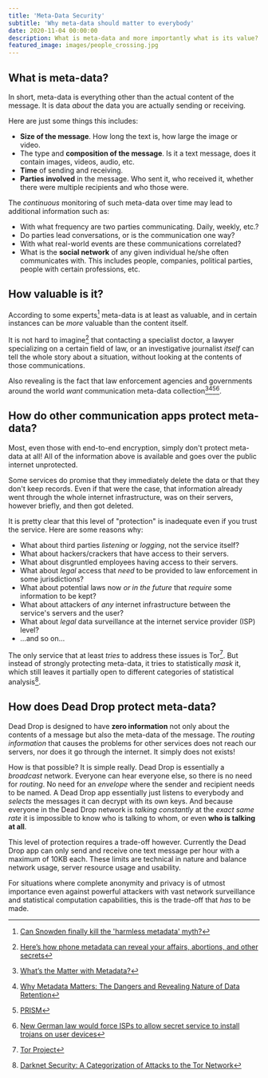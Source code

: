 ```yaml
---
title: 'Meta-Data Security'
subtitle: 'Why meta-data should matter to everybody'
date: 2020-11-04 00:00:00
description: What is meta-data and more importantly what is its value? How does Dead Drop compare to other services in protecting users' meta-data?
featured_image: images/people_crossing.jpg
---
```


## What is meta-data?

In short, meta-data is everything other than the actual content of the message. It is
data <i>about</i> the data you are actually sending or receiving.

Here are just some things this includes:

* <b>Size of the message</b>. How long the text is, how large the image or video.
* The type and <b>composition of the message</b>. Is it a text message, does it contain images, videos, audio, etc.
* <b>Time</b> of sending and receiving.
* <b>Parties involved</b> in the message. Who sent it, who received it, whether there were multiple recipients and who those were.

The <i>continuous</i> monitoring of such meta-data over time may lead to additional information such as:

* With what frequency are two parties communicating. Daily, weekly, etc.?
* Do parties lead conversations, or is the communication one way?
* With what real-world events are these communications correlated?
* What is the <b>social network</b> of any given individual he/she often communicates with. This includes people, companies, political parties, people with certain professions, etc.

## How valuable is it?

According to some experts[^1] meta-data is at least as valuable, and in certain instances
can be <i>more</i> valuable than the content itself.

It is not hard to imagine[^2] that contacting a specialist doctor, a lawyer specializing on a certain
field of law, or an investigative journalist <i>itself</i> can tell the whole story about a situation,
without looking at the contents of those communications.

Also revealing is the fact that law enforcement agencies and governments around the world
<i>want</i> communication meta-data collection[^3][^4][^5][^6].

## How do other communication apps protect meta-data?

Most, even those with end-to-end encryption, simply don't protect meta-data at all! All of the
information above is available and goes over the public internet unprotected.

Some services do promise that they immediately delete the data or that they don't keep
records. Even if that were the case, that information already went through the whole internet 
infrastructure, was on their servers, however briefly, and then got deleted.

It is pretty clear that this level of "protection" is inadequate even if you trust the service. Here
are some reasons why:

* What about third parties <i>listening</i> or <i>logging</i>, not the service itself?
* What about hackers/crackers that have access to their servers.
* What about disgruntled employees having access to their servers.
* What about <i>legal</i> access that <i>need</i> to be provided to law enforcement in some jurisdictions?
* What about potential laws now <i>or in the future</i> that <i>require</i> some information to be kept?
* What about attackers of <i>any</i> internet infrastructure between the service's servers and the user?
* What about <i>legal</i> data surveillance at the internet service provider (ISP) level?
* ...and so on...

The only service that at least <i>tries</i> to address these issues is Tor[^7]. But instead of strongly protecting
meta-data, it tries to statistically <i>mask</i> it, which still leaves it partially open to different categories 
of statistical analysis[^8].

## How does Dead Drop protect meta-data?

Dead Drop is designed to have <b>zero information</b> not only about the contents of a message
but also the meta-data of the message. The <i>routing information</i> that causes the problems
for other services does not reach our servers, nor does it go through the internet. It simply
does not exists!

How is that possible? It is simple really. Dead Drop is essentially a <i>broadcast</i> network. Everyone can
hear everyone else, so there is no need for <i>routing</i>. No need for an <i>envelope</i> where the
sender and recipient needs to be named. A Dead Drop app essentially just listens to everybody and <i>selects</i> the
messages it can decrypt with its own keys. And because everyone in the Dead Drop network is <i>talking constantly</i>
at the <i>exact same rate</i> it is impossible to know who is talking to whom, or even <b>who is talking at all</b>.

This level of protection requires a trade-off however. Currently the
Dead Drop app can only send and receive one text message per hour with a maximum of 10KB each. These limits
are technical in nature and balance network usage, server resource usage and usability.

For situations where complete anonymity and privacy is of utmost importance even against
powerful attackers with vast network surveillance and statistical computation capabilities,
this is the trade-off that <i>has</i> to be made.

[^1]: [Can Snowden finally kill the 'harmless metadata' myth?](https://www.zdnet.com/article/can-snowden-finally-kill-the-harmless-metadata-myth/)
[^2]: [Here’s how phone metadata can reveal your affairs, abortions, and other secrets](https://www.washingtonpost.com/news/the-switch/wp/2013/08/27/heres-how-phone-metadata-can-reveal-your-affairs-abortions-and-other-secrets/)
[^3]: [What’s the Matter with Metadata?](https://www.newyorker.com/news/news-desk/whats-the-matter-with-metadata)
[^4]: [Why Metadata Matters: The Dangers and Revealing Nature of Data Retention](https://www.eff.org/node/81907)
[^5]: [PRISM](https://en.wikipedia.org/wiki/PRISM_(surveillance_program))
[^6]: [New German law would force ISPs to allow secret service to install trojans on user devices](https://www.privateinternetaccess.com/blog/new-german-law-would-force-isps-to-allow-secret-service-to-install-trojans-on-user-devices/)
[^7]: [Tor Project](https://www.torproject.org/)
[^8]: [Darknet Security: A Categorization of Attacks to the Tor Network](http://ceur-ws.org/Vol-2315/paper10.pdf)

<!--
<span>Photo by <a href="https://unsplash.com/@ryoji__iwata?utm_source=unsplash&amp;utm_medium=referral&amp;utm_content=creditCopyText">Ryoji Iwata</a> on <a href="https://unsplash.com/s/photos/people?utm_source=unsplash&amp;utm_medium=referral&amp;utm_content=creditCopyText">Unsplash</a></span>
-->

